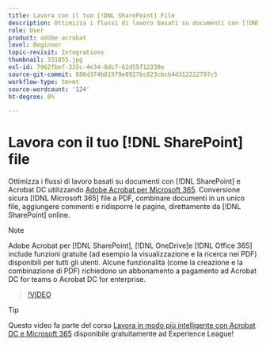 ```yaml
---
title: Lavora con il tuo [!DNL SharePoint] File
description: Ottimizza i flussi di lavoro basati su documenti con [!DNL SharePoint] e Acrobat DC con Adobe Acrobat per [!DNL Microsoft 365]
role: User
product: adobe acrobat
level: Beginner
topic-revisit: Integrations
thumbnail: 331855.jpg
exl-id: 7962fbef-335c-4e34-8dc7-62d55f12338e
source-git-commit: 886d374b81979e8927bc823cbcb4d312222797c5
workflow-type: tm+mt
source-wordcount: '124'
ht-degree: 0%

---
```


# Lavora con il tuo [!DNL SharePoint] file

Ottimizza i flussi di lavoro basati su documenti con [!DNL SharePoint] e Acrobat DC utilizzando [Adobe Acrobat per Microsoft 365](https://appsource.microsoft.com/en-us/product/web-apps/adobeinc.adobe-document-cloud-pdf?tab=Overview). Conversione sicura [!DNL Microsoft 365] file a PDF, combinare documenti in un unico file, aggiungere commenti e ridisporre le pagine, direttamente da [!DNL SharePoint] online.

>[!NOTE]
>
>Adobe Acrobat per [!DNL SharePoint], [!DNL OneDrive]e [!DNL Office 365] include funzioni gratuite (ad esempio la visualizzazione e la ricerca nei PDF) disponibili per tutti gli utenti. Alcune funzionalità (come la creazione e la combinazione di PDF) richiedono un abbonamento a pagamento ad Acrobat DC for teams o Acrobat DC for enterprise.

>[!VIDEO](https://video.tv.adobe.com/v/331855?hidetitle=true)

>[!TIP]
>
>Questo video fa parte del corso [Lavora in modo più intelligente con Acrobat DC e Microsoft 365](https://experienceleague.adobe.com/?recommended=Acrobat-U-1-2021.microsoft365) disponibile gratuitamente ad Experience League!
